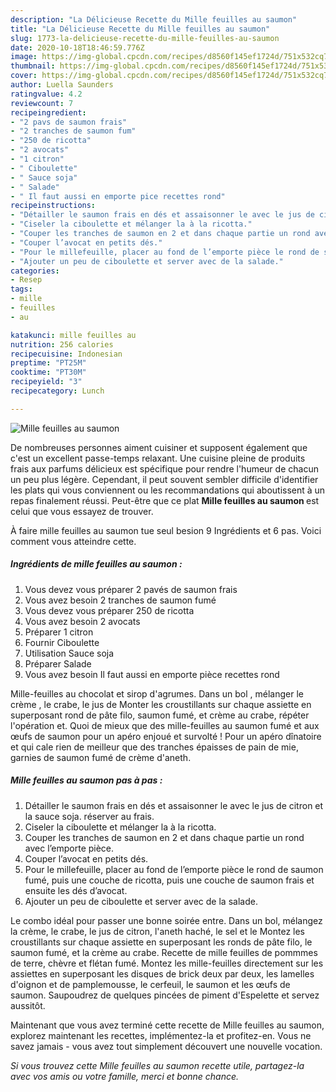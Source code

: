 ```yaml
---
description: "La Délicieuse Recette du Mille feuilles au saumon"
title: "La Délicieuse Recette du Mille feuilles au saumon"
slug: 1773-la-delicieuse-recette-du-mille-feuilles-au-saumon
date: 2020-10-18T18:46:59.776Z
image: https://img-global.cpcdn.com/recipes/d8560f145ef1724d/751x532cq70/mille-feuilles-au-saumon-photo-principale-de-la-recette.jpg
thumbnail: https://img-global.cpcdn.com/recipes/d8560f145ef1724d/751x532cq70/mille-feuilles-au-saumon-photo-principale-de-la-recette.jpg
cover: https://img-global.cpcdn.com/recipes/d8560f145ef1724d/751x532cq70/mille-feuilles-au-saumon-photo-principale-de-la-recette.jpg
author: Luella Saunders
ratingvalue: 4.2
reviewcount: 7
recipeingredient:
- "2 pavs de saumon frais"
- "2 tranches de saumon fum"
- "250 de ricotta"
- "2 avocats"
- "1 citron"
- " Ciboulette"
- " Sauce soja"
- " Salade"
- " Il faut aussi en emporte pice recettes rond"
recipeinstructions:
- "Détailler le saumon frais en dés et assaisonner le avec le jus de citron et la sauce soja. réserver au frais."
- "Ciseler la ciboulette et mélanger la à la ricotta."
- "Couper les tranches de saumon en 2 et dans chaque partie un rond avec l’emporte pièce."
- "Couper l’avocat en petits dés."
- "Pour le millefeuille, placer au fond de l’emporte pièce le rond de saumon fumé, puis une couche de ricotta, puis une couche de saumon frais et ensuite les dés d’avocat."
- "Ajouter un peu de ciboulette et server avec de la salade."
categories:
- Resep
tags:
- mille
- feuilles
- au

katakunci: mille feuilles au 
nutrition: 256 calories
recipecuisine: Indonesian
preptime: "PT25M"
cooktime: "PT30M"
recipeyield: "3"
recipecategory: Lunch

---
```



![Mille feuilles au saumon](https://img-global.cpcdn.com/recipes/d8560f145ef1724d/751x532cq70/mille-feuilles-au-saumon-photo-principale-de-la-recette.jpg)

De nombreuses personnes aiment cuisiner et supposent également que c'est un excellent passe-temps relaxant. Une cuisine pleine de produits frais aux parfums délicieux est spécifique pour rendre l'humeur de chacun un peu plus légère. Cependant, il peut souvent sembler difficile d'identifier les plats qui vous conviennent ou les recommandations qui aboutissent à un repas finalement réussi. Peut-être que ce plat <strong> Mille feuilles au saumon </strong> est celui que vous essayez de trouver.

<!--inarticleads1-->

À faire mille feuilles au saumon tue seul besion 9 Ingrédients et 6 pas. Voici comment vous atteindre cette.

##### Ingrédients de mille feuilles au saumon :

1. Vous devez vous préparer 2 pavés de saumon frais
1. Vous avez besoin 2 tranches de saumon fumé
1. Vous devez vous préparer 250 de ricotta
1. Vous avez besoin 2 avocats
1. Préparer 1 citron
1. Fournir  Ciboulette
1. Utilisation  Sauce soja
1. Préparer  Salade
1. Vous avez besoin  Il faut aussi en emporte pièce recettes rond


Mille-feuilles au chocolat et sirop d&#39;agrumes. Dans un bol , mélanger le crème , le crabe, le jus de Monter les croustillants sur chaque assiette en superposant rond de pâte filo, saumon fumé, et crème au crabe, répéter l&#39;opération et. Quoi de mieux que des mille-feuilles au saumon fumé et aux œufs de saumon pour un apéro enjoué et survolté ! Pour un apéro dînatoire et qui cale rien de meilleur que des tranches épaisses de pain de mie, garnies de saumon fumé de crème d&#39;aneth. 

<!--inarticleads2-->

##### Mille feuilles au saumon pas à pas :

1. Détailler le saumon frais en dés et assaisonner le avec le jus de citron et la sauce soja. réserver au frais.
1. Ciseler la ciboulette et mélanger la à la ricotta.
1. Couper les tranches de saumon en 2 et dans chaque partie un rond avec l’emporte pièce.
1. Couper l’avocat en petits dés.
1. Pour le millefeuille, placer au fond de l’emporte pièce le rond de saumon fumé, puis une couche de ricotta, puis une couche de saumon frais et ensuite les dés d’avocat.
1. Ajouter un peu de ciboulette et server avec de la salade.


Le combo idéal pour passer une bonne soirée entre. Dans un bol, mélangez la crème, le crabe, le jus de citron, l&#39;aneth haché, le sel et le Montez les croustillants sur chaque assiette en superposant les ronds de pâte filo, le saumon fumé, et la crème au crabe. Recette de mille feuilles de pommmes de terre, chèvre et flétan fumé. Montez les mille-feuilles directement sur les assiettes en superposant les disques de brick deux par deux, les lamelles d&#39;oignon et de pamplemousse, le cerfeuil, le saumon et les œufs de saumon. Saupoudrez de quelques pincées de piment d&#39;Espelette et servez aussitôt. 

<!--inarticleads1-->

<p>
Maintenant que vous avez terminé cette recette de Mille feuilles au saumon, explorez maintenant les recettes, implémentez-la et profitez-en. Vous ne savez jamais - vous avez tout simplement découvert une nouvelle vocation.
</p>

<p>
<i>Si vous trouvez cette Mille feuilles au saumon recette utile, partagez-la avec vos amis ou votre famille, merci et bonne chance.</i>
</p>
